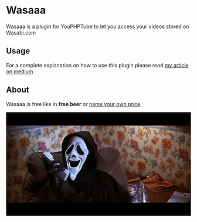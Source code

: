 # Wasaaa

Wasaaa is a plugin for YouPHPTube to let you access your videos stored on Wasabi.com

## Usage

For a complete explanation on how to use this plugin please read [my article on medium](https://medium.com/@nazimboudeffa/wasabi-plugin-for-youphptube-6f024cf12ff1?source=friends_link&sk=a6f3c6f3f0b79618fd17f148a26000d3)

## About

Wasaaa is free like in **free beer** or [name your own price](https://gum.co/lpwZh)

[![Wasaaa](Wasaaa.gif)](https://fr.tipeee.com/nazimboudeffa#reward-300065)

